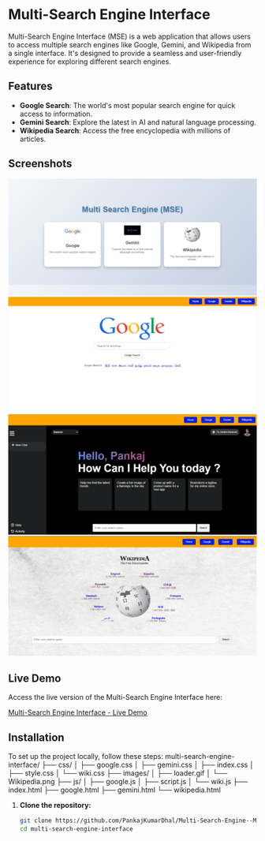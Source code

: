 # Multi-Search Engine Interface

Multi-Search Engine Interface (MSE) is a web application that allows users to access multiple search engines like Google, Gemini, and Wikipedia from a single interface. It's designed to provide a seamless and user-friendly experience for exploring different search engines.

## Features

- **Google Search**: The world's most popular search engine for quick access to information.
- **Gemini Search**: Explore the latest in AI and natural language processing.
- **Wikipedia Search**: Access the free encyclopedia with millions of articles.

## Screenshots

![Multi Search Engine Interface](./images/01.png)
![Google Search Engine Interface](./images/02.png)
![Gemini Search Engine Interface](./images/03.png)
![Wikipedia Search Engine Interface](./images/04.png)

## Live Demo

Access the live version of the Multi-Search Engine Interface here:

[Multi-Search Engine Interface - Live Demo](multi-search-engine-mse.vercel.app)

## Installation

To set up the project locally, follow these steps:
multi-search-engine-interface/
├── css/
│   ├── google.css
│   ├── gemini.css
│   ├── index.css
│   ├── style.css
│   └── wiki.css
├── images/
│   ├── loader.gif
│   └── Wikipedia.png
├── js/
│   ├── google.js
│   ├── script.js
│   └── wiki.js
├── index.html
├── google.html
├── gemini.html
└── wikipedia.html


1. **Clone the repository:**

   ```bash
   git clone https://github.com/PankajKumarDhal/Multi-Search-Engine--MSE-.git
   cd multi-search-engine-interface
